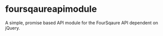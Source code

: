 # foursqaureapimodule
A simple, promise based API module for the FourSqaure API dependent on jQuery.
